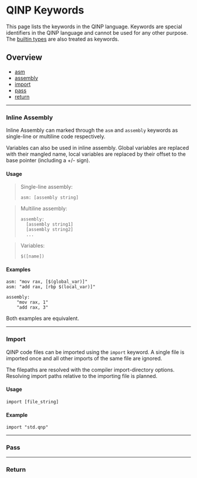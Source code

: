# QINP Keywords

This page lists the keywords in the QINP language.
Keywords are special identifiers in the QINP language and cannot be used for any other purpose. The [builtin types](./builtin-types.md) are also treated as keywords.

## Overview
 - [asm](#inline-assembly)
 - [assembly](#inline-assembly)
 - [import](#import)
 - [pass](#pass)
 - [return](#return)

---

### Inline Assembly
Inline Assembly can marked through the `asm` and `assembly` keywords as single-line or multiline code respectively.

Variables can also be used in inline assembly. Global variables are replaced with their mangled name, local variables are replaced by their offset to the base pointer (including a +/- sign).

#### Usage

> Single-line assembly:
> ```qinp
> asm: [assembly string]
> ```

> Multiline assembly:
> ```qinp
> assembly:
>   [assembly string1]
>   [assembly string2]
>   ...
> ```

> Variables:
> ```qinp
> $([name])
> ```

#### Examples

```qinp
asm: "mov rax, [$(global_var)]"
asm: "add rax, [rbp $(local_var)]"
```

```qinp
assembly:
	"mov rax, 1"
	"add rax, 3"
```

Both examples are equivalent.

---

### Import

QINP code files can be imported using the `import` keyword.
A single file is imported once and all other imports of the same file are ignored.

The filepaths are resolved with the compiler import-directory options.
Resolving import paths relative to the importing file is planned.

#### Usage

```qinp
import [file_string]
```

#### Example

```qinp
import "std.qnp"
```

---

### Pass

---

### Return